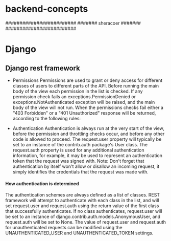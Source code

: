 # backend-concepts
#########################
####### sheracoer #######
#########################

# Django
## Django rest framework
* Permissions
Permissions are used to grant or deny access for different classes of users to different parts of the API.
Before running the main body of the view each permission in the list is checked. If any permission check fails an exceptions.PermissionDenied or exceptions.NotAuthenticated exception will be raised, and the main body of the view will not run.
When the permissions checks fail either a "403 Forbidden" or a "401 Unauthorized" response will be returned, according to the following rules:

* Authentication
Authentication is always run at the very start of the view, before the permission and throttling checks occur, and before any other code is allowed to proceed.
The request.user property will typically be set to an instance of the contrib.auth package's User class.
The request.auth property is used for any additional authentication information, for example, it may be used to represent an authentication token that the request was signed with.
Note: Don't forget that authentication by itself won't allow or disallow an incoming request, it simply identifies the credentials that the request was made with.

#### How authentication is determined
The authentication schemes are always defined as a list of classes. REST framework will attempt to authenticate with each class in the list, and will set request.user and request.auth using the return value of the first class that successfully authenticates.
If no class authenticates, request.user will be set to an instance of django.contrib.auth.models.AnonymousUser, and request.auth will be set to None.
The value of request.user and request.auth for unauthenticated requests can be modified using the UNAUTHENTICATED_USER and UNAUTHENTICATED_TOKEN settings.
